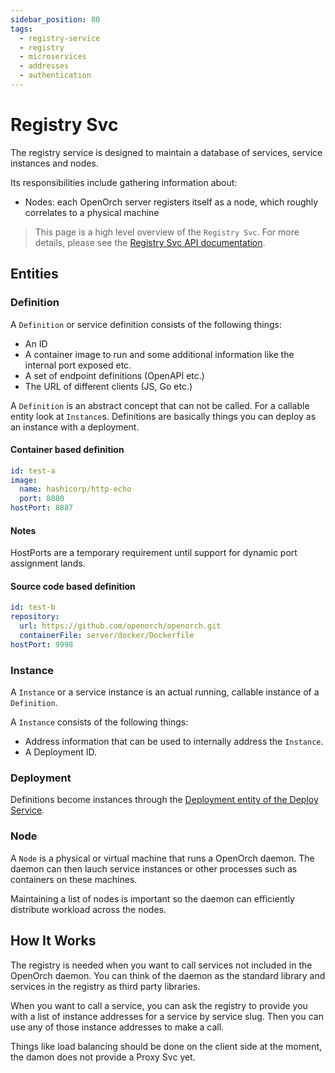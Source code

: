 ```yaml
---
sidebar_position: 80
tags:
  - registry-service
  - registry
  - microservices
  - addresses
  - authentication
---
```


# Registry Svc

The registry service is designed to maintain a database of services, service instances and nodes.

Its responsibilities include gathering information about:

- Nodes: each OpenOrch server registers itself as a node, which roughly correlates to a physical machine

> This page is a high level overview of the `Registry Svc`. For more details, please see the [Registry Svc API documentation](/docs/openorch/register-instance).

## Entities

### Definition

A `Definition` or service definition consists of the following things:

- An ID
- A container image to run and some additional information like the internal port exposed etc.
- A set of endpoint definitions (OpenAPI etc.)
- The URL of different clients (JS, Go etc.)

A `Definition` is an abstract concept that can not be called. For a callable entity look at `Instance`s. Definitions are basically things you can deploy as an instance with a deployment.

#### Container based definition

```yaml
id: test-a
image:
  name: hashicorp/http-echo
  port: 8080
hostPort: 8887
```

#### Notes

HostPorts are a temporary requirement until support for dynamic port assignment lands.

#### Source code based definition

```yaml
id: test-b
repository:
  url: https://github.com/openorch/openorch.git
  containerFile: server/docker/Dockerfile
hostPort: 9998
```

### Instance

A `Instance` or a service instance is an actual running, callable instance of a `Definition`.

A `Instance` consists of the following things:

- Address information that can be used to internally address the `Instance`.
- A Deployment ID.

### Deployment

Definitions become instances through the [Deployment entity of the Deploy Service](/docs/services/deploy-svc).

### Node

A `Node` is a physical or virtual machine that runs a OpenOrch daemon. The daemon can then lauch service instances or other processes such as containers on these machines.

Maintaining a list of nodes is important so the daemon can efficiently distribute workload across the nodes.

## How It Works

The registry is needed when you want to call services not included in the OpenOrch daemon. You can think of the daemon as the standard library and services in the registry as third party libraries.

When you want to call a service, you can ask the registry to provide you with a list of instance addresses for a service by service slug. Then you can use any of those instance addresses to make a call.

Things like load balancing should be done on the client side at the moment, the damon does not provide a Proxy Svc yet.
